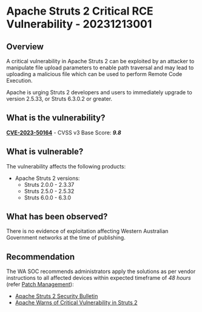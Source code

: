 # Apache Struts 2 Critical RCE Vulnerability - 20231213001

## Overview

A critical vulnerability in Apache Struts 2 can be exploited by an attacker to manipulate file upload parameters to enable path traversal and may lead to uploading a malicious file which can be used to perform Remote Code Execution.

Apache is urging Struts 2 developers and users to immediately upgrade to version 2.5.33, or Struts 6.3.0.2 or greater.

## What is the vulnerability?

[**CVE-2023-50164**](https://nvd.nist.gov/vuln/detail/CVE-2023-50164) - CVSS v3 Base Score: ***9.8***

## What is vulnerable?

The vulnerability affects the following products:

- Apache Struts 2 versions:
    - Struts 2.0.0 - 2.3.37
    - Struts 2.5.0 - 2.5.32
    - Struts 6.0.0 - 6.3.0

## What has been observed?

There is no evidence of exploitation affecting Western Australian Government networks at the time of publishing.

## Recommendation

The WA SOC recommends administrators apply the solutions as per vendor instructions to all affected devices within expected timeframe of *48 hours* (refer [Patch Management](../guidelines/patch-management.md)):

- [Apache Struts 2 Security Bulletin](https://cwiki.apache.org/confluence/display/WW/S2-066)
- [Apache Warns of Critical Vulnerability in Struts 2](https://www.infosecurity-magazine.com/news/apache-warns-critical/)
